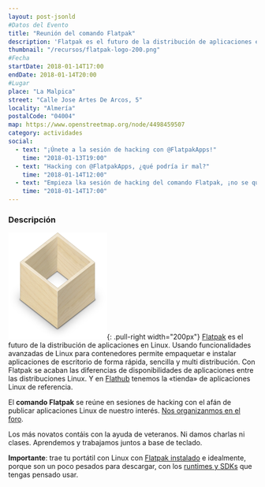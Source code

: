 ```yaml
---
layout: post-jsonld
#Datos del Evento
title: "Reunión del comando Flatpak"
description: 'Flatpak es el futuro de la distribución de aplicaciones en Linux. Nos juntamos para aprender y crear paquetes Flatpak de nuestras aplicaciones favoritas para que puedan ser instaladas y usadas en cualquier distribución Linux'
thumbnail: "/recursos/flatpak-logo-200.png"
#Fecha
startDate: 2018-01-14T17:00
endDate: 2018-01-14T20:00
#Lugar
place: "La Malpica"
street: "Calle Jose Artes De Arcos, 5"
locality: "Almería"
postalCode: "04004"
map: https://www.openstreetmap.org/node/4498459507
category: actividades
social:
  - text: "¡Únete a la sesión de hacking con @FlatpakApps!"
    time: "2018-01-13T19:00"
  - text: "Hacking con @FlatpakApps, ¿qué podría ir mal?"
    time: "2018-01-14T12:00"
  - text: "Empieza lka sesión de hacking del comando Flatpak, ¡no se que hacéis si no estáis allí!"
    time: "2018-01-14T17:00"
---
```


### Descripción

![logo de flatpak](/recursos/flatpak-logo-200.png){: .pull-right width="200px"}
[Flatpak](http://flatpak.org) es el futuro de la distribución de aplicaciones en Linux. Usando funcionalidades avanzadas de Linux para contenedores permite empaquetar e instalar aplicaciones de escritorio de forma rápida, sencilla y multi distribución. Con Flatpak se acaban las diferencias de disponibilidades de aplicaciones entre las distribuciones Linux. Y en [Flathub](https://flathub.org/) tenemos la «tienda» de aplicaciones Linux de referencia.

El __comando Flatpak__ se reúne en sesiones de hacking con el afán de publicar aplicaciones Linux de nuestro interés. [Nos organizanmos en el foro](https://foro.hacklabalmeria.net/t/comando-flatpak-trabajos-en-marcha/9213).

Los más novatos contáis con la ayuda de veteranos. Ni damos charlas ni clases. Aprendemos y trabajamos juntos a base de teclado.

**Importante**: trae tu portátil con Linux con [Flatpak instalado](https://flatpak.org/getting.html) e idealmente, porque son un poco pesados para descargar, con los [runtimes y SDKs](https://flatpak.org/hello-world) que tengas pensado usar.

